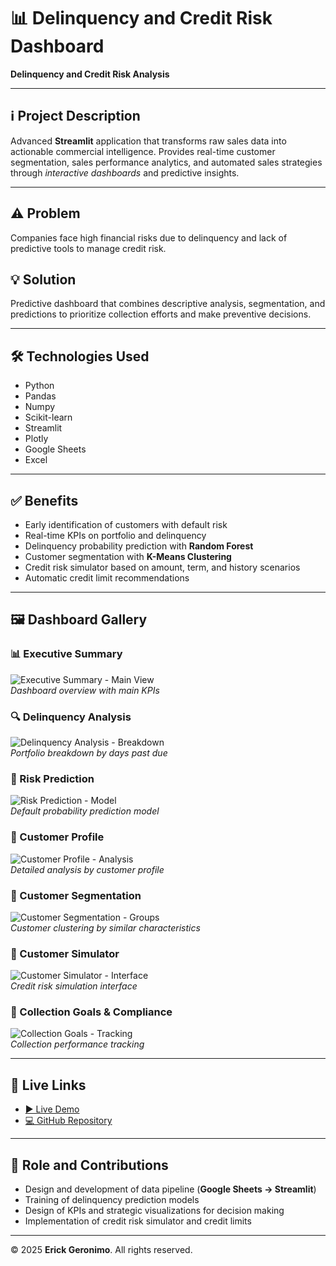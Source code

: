 # 📊 Delinquency and Credit Risk Dashboard

**Delinquency and Credit Risk Analysis**

---

## ℹ️ Project Description
Advanced **Streamlit** application that transforms raw sales data into actionable commercial intelligence. Provides real-time customer segmentation, sales performance analytics, and automated sales strategies through *interactive dashboards* and predictive insights.

---

## ⚠️ Problem
Companies face high financial risks due to delinquency and lack of predictive tools to manage credit risk.

## 💡 Solution
Predictive dashboard that combines descriptive analysis, segmentation, and predictions to prioritize collection efforts and make preventive decisions.

---

## 🛠️ Technologies Used
- Python
- Pandas
- Numpy
- Scikit-learn
- Streamlit
- Plotly
- Google Sheets
- Excel

---

## ✅ Benefits
- Early identification of customers with default risk  
- Real-time KPIs on portfolio and delinquency  
- Delinquency probability prediction with **Random Forest**  
- Customer segmentation with **K-Means Clustering**  
- Credit risk simulator based on amount, term, and history scenarios  
- Automatic credit limit recommendations  

---

## 🖼️ Dashboard Gallery  

### 📊 Executive Summary
![Executive Summary - Main View](images/executive-summary.png)  
*Dashboard overview with main KPIs*

### 🔍 Delinquency Analysis
![Delinquency Analysis - Breakdown](images/delinquency-analysis.png)  
*Portfolio breakdown by days past due*

### 🧠 Risk Prediction
![Risk Prediction - Model](images/risk-prediction.png)  
*Default probability prediction model*

### 👤 Customer Profile
![Customer Profile - Analysis](images/customer-profile.png)  
*Detailed analysis by customer profile*

### 🧩 Customer Segmentation
![Customer Segmentation - Groups](images/customer-segmentation.png)  
*Customer clustering by similar characteristics*

### 🧮 Customer Simulator
![Customer Simulator - Interface](images/customer-simulator.png)  
*Credit risk simulation interface*

### 🎯 Collection Goals & Compliance
![Collection Goals - Tracking](images/collection-goals.png)  
*Collection performance tracking*

---

## 🔗 Live Links
- [▶️ Live Demo](https://morosidadidmf.streamlit.app/)  
- [💻 GitHub Repository](https://github.com/erickgeronimord/cxc_idemefa)

---

## 👔 Role and Contributions
- Design and development of data pipeline (**Google Sheets → Streamlit**)  
- Training of delinquency prediction models  
- Design of KPIs and strategic visualizations for decision making  
- Implementation of credit risk simulator and credit limits  

---

© 2025 **Erick Geronimo**. All rights reserved.
